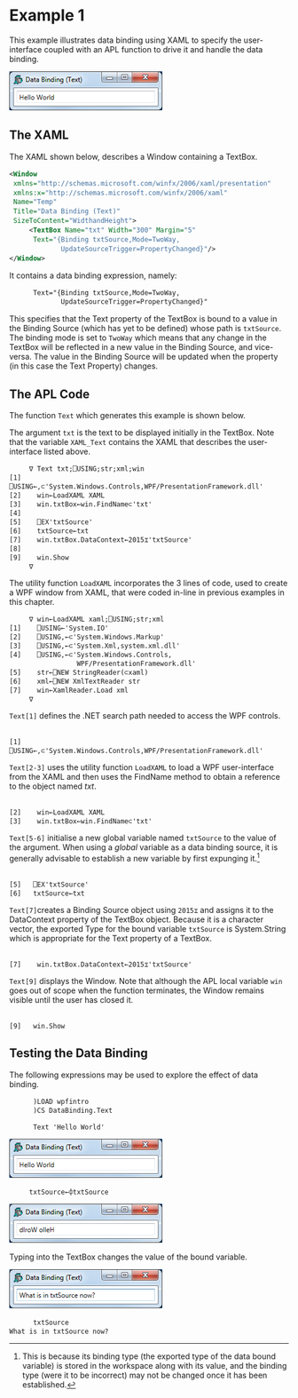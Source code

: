 <h1 class="heading"><span class="name">Example 1</span></h1>

This example illustrates data binding using XAML to specify the user-interface coupled with an APL function to drive it and handle the data binding.

![](../../img/data-binding-text-xaml-1.png)

## The XAML

The XAML shown below, describes a Window containing a TextBox.
```xml
<Window
 xmlns="http://schemas.microsoft.com/winfx/2006/xaml/presentation"
 xmlns:x="http://schemas.microsoft.com/winfx/2006/xaml"
 Name="Temp"
 Title="Data Binding (Text)"
 SizeToContent="WidthandHeight">
     <TextBox Name="txt" Width="300" Margin="5"
      Text="{Binding txtSource,Mode=TwoWay,
             UpdateSourceTrigger=PropertyChanged}"/>
</Window>
```

It contains a data binding expression, namely:
```xml
      Text="{Binding txtSource,Mode=TwoWay,
             UpdateSourceTrigger=PropertyChanged}"
```

This specifies that the Text property of the TextBox is bound to a value in the Binding Source (which has yet to be defined) whose path is `txtSource`. The binding mode is set to `TwoWay` which means that any change in the TextBox will be reflected in a new value in the Binding Source, and vice-versa. The value in the Binding Source will be updated when the property (in this case the Text Property) changes.

## The APL Code

The function `Text` which generates this example is shown below.

The argument `txt` is the text to be displayed initially in the TextBox. Note that the variable `XAML_Text` contains the XAML that describes the user-interface listed above.

```apl
     ∇ Text txt;⎕USING;str;xml;win
[1]    ⎕USING←,⊂'System.Windows.Controls,WPF/PresentationFramework.dll'
[2]    win←LoadXAML XAML
[3]    win.txtBox←win.FindName⊂'txt'
[4]
[5]    ⎕EX'txtSource'
[6]    txtSource←txt
[7]    win.txtBox.DataContext←2015⌶'txtSource'
[8]
[9]    win.Show
     ∇

```

The utility function `LoadXAML` incorporates the 3 lines of code, used to create a WPF window from XAML, that were coded in-line in previous examples in this chapter.
```apl
     ∇ win←LoadXAML xaml;⎕USING;str;xml
[1]    ⎕USING←'System.IO'
[2]    ⎕USING,←⊂'System.Windows.Markup'
[3]    ⎕USING,←⊂'System.Xml,system.xml.dll'
[4]    ⎕USING,←⊂'System.Windows.Controls,
                 WPF/PresentationFramework.dll'
[5]    str←⎕NEW StringReader(⊂xaml)
[6]    xml←⎕NEW XmlTextReader str
[7]    win←XamlReader.Load xml
     ∇

```

`Text[1]` defines the .NET search path needed to access the WPF controls.
```apl

[1]    ⎕USING←,⊂'System.Windows.Controls,WPF/PresentationFramework.dll'
```

`Text[2-3]` uses the utility function `LoadXAML` to load a WPF user-interface from the XAML and then uses the FindName method to obtain a reference to the object named *txt*.
```apl

[2]    win←LoadXAML XAML
[3]    win.txtBox←win.FindName⊂'txt'
```

`Text[5-6]` initialise a new global variable named `txtSource` to the value of the argument. When using a *global* variable as a data binding source, it is generally advisable to establish a new variable by first expunging it.[^1]
```apl

[5]   ⎕EX'txtSource'
[6]   txtSource←txt
```

`Text[7]`creates a Binding Source object using `2015⌶` and assigns it to the DataContext property of the TextBox object. Because it is a character vector, the exported Type for the bound variable `txtSource` is System.String which is appropriate for the Text property of a TextBox.
```apl

[7]    win.txtBox.DataContext←2015⌶'txtSource'
```

`Text[9]` displays the Window. Note that although the APL local variable `win` goes out of scope when the function terminates, the Window remains visible until the user has closed it.
```apl

[9]   win.Show
```

## Testing the Data Binding

The following expressions may be used to explore the effect of data binding.
```apl
      )LOAD wpfintro
      )CS DataBinding.Text
```
```apl
      Text 'Hello World'
```

![](../../img/data-binding-text-xaml-1.png)
```apl
     txtSource←⌽txtSource
```

![](../../img/data-binding-text-xaml-2.png)

Typing into the TextBox changes the value of the bound variable.

![](../../img/data-binding-text-xaml-3.png)
```apl
      txtSource
What is in txtSource now?

```

[^1]: This is because its binding type (the exported type of the data bound variable) is stored in the workspace along with its value, and the binding type (were it to be incorrect) may not  be changed once it has been established.
